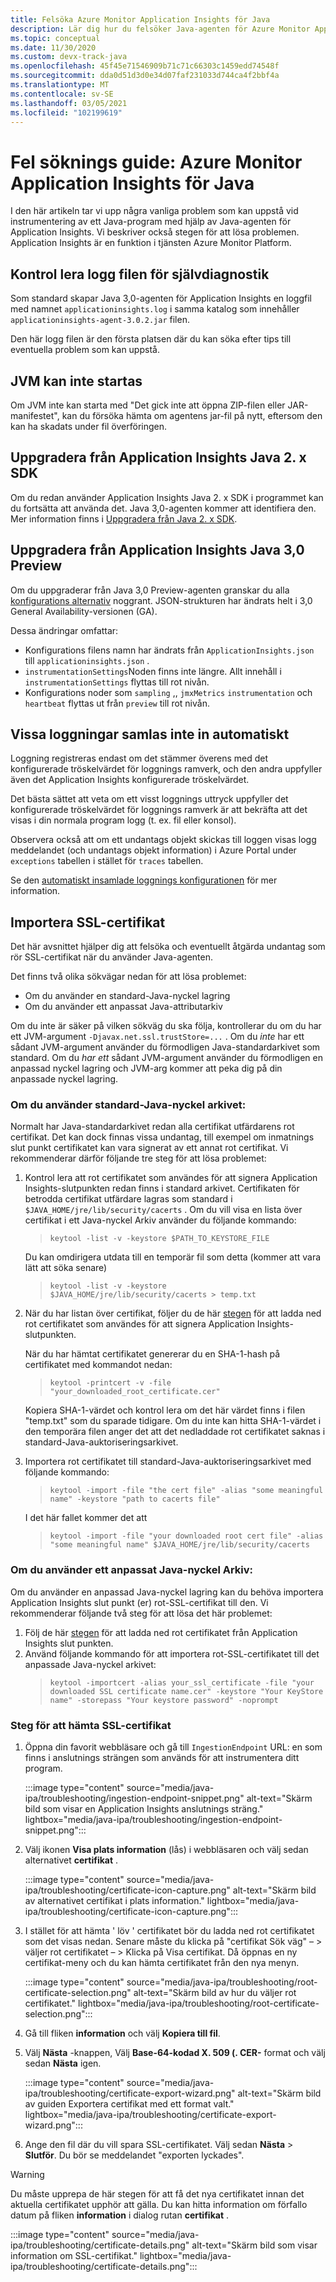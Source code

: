 ```yaml
---
title: Felsöka Azure Monitor Application Insights för Java
description: Lär dig hur du felsöker Java-agenten för Azure Monitor Application Insights
ms.topic: conceptual
ms.date: 11/30/2020
ms.custom: devx-track-java
ms.openlocfilehash: 45f45e71546909b71c71c66303c1459edd74548f
ms.sourcegitcommit: dda0d51d3d0e34d07faf231033d744ca4f2bbf4a
ms.translationtype: MT
ms.contentlocale: sv-SE
ms.lasthandoff: 03/05/2021
ms.locfileid: "102199619"
---
```

# <a name="troubleshooting-guide-azure-monitor-application-insights-for-java"></a>Fel söknings guide: Azure Monitor Application Insights för Java

I den här artikeln tar vi upp några vanliga problem som kan uppstå vid instrumentering av ett Java-program med hjälp av Java-agenten för Application Insights. Vi beskriver också stegen för att lösa problemen. Application Insights är en funktion i tjänsten Azure Monitor Platform.

## <a name="check-the-self-diagnostic-log-file"></a>Kontrol lera logg filen för självdiagnostik

Som standard skapar Java 3,0-agenten för Application Insights en loggfil med namnet `applicationinsights.log` i samma katalog som innehåller `applicationinsights-agent-3.0.2.jar` filen.

Den här logg filen är den första platsen där du kan söka efter tips till eventuella problem som kan uppstå.

## <a name="jvm-fails-to-start"></a>JVM kan inte startas

Om JVM inte kan starta med "Det gick inte att öppna ZIP-filen eller JAR-manifestet", kan du försöka hämta om agentens jar-fil på nytt, eftersom den kan ha skadats under fil överföringen.

## <a name="upgrade-from-the-application-insights-java-2x-sdk"></a>Uppgradera från Application Insights Java 2. x SDK

Om du redan använder Application Insights Java 2. x SDK i programmet kan du fortsätta att använda det. Java 3,0-agenten kommer att identifiera den. Mer information finns i [Uppgradera från Java 2. x SDK](./java-standalone-upgrade-from-2x.md).

## <a name="upgrade-from-application-insights-java-30-preview"></a>Uppgradera från Application Insights Java 3,0 Preview

Om du uppgraderar från Java 3,0 Preview-agenten granskar du alla [konfigurations alternativ](./java-standalone-config.md) noggrant. JSON-strukturen har ändrats helt i 3,0 General Availability-versionen (GA).

Dessa ändringar omfattar:

-  Konfigurations filens namn har ändrats från `ApplicationInsights.json` till `applicationinsights.json` .
-  `instrumentationSettings`Noden finns inte längre. Allt innehåll i `instrumentationSettings` flyttas till rot nivån. 
-  Konfigurations noder som `sampling` ,, `jmxMetrics` `instrumentation` och `heartbeat` flyttas ut från `preview` till rot nivån.

## <a name="some-logging-is-not-auto-collected"></a>Vissa loggningar samlas inte in automatiskt

Loggning registreras endast om det stämmer överens med det konfigurerade tröskelvärdet för loggnings ramverk, och den andra uppfyller även det Application Insights konfigurerade tröskelvärdet.

Det bästa sättet att veta om ett visst loggnings uttryck uppfyller det konfigurerade tröskelvärdet för loggnings ramverk är att bekräfta att det visas i din normala program logg (t. ex. fil eller konsol).

Observera också att om ett undantags objekt skickas till loggen visas logg meddelandet (och undantags objekt information) i Azure Portal under `exceptions` tabellen i stället för `traces` tabellen.

Se den [automatiskt insamlade loggnings konfigurationen](./java-standalone-config.md#auto-collected-logging) för mer information.

## <a name="import-ssl-certificates"></a>Importera SSL-certifikat

Det här avsnittet hjälper dig att felsöka och eventuellt åtgärda undantag som rör SSL-certifikat när du använder Java-agenten.

Det finns två olika sökvägar nedan för att lösa problemet:
* Om du använder en standard-Java-nyckel lagring
* Om du använder ett anpassat Java-attributarkiv

Om du inte är säker på vilken sökväg du ska följa, kontrollerar du om du har ett JVM-argument `-Djavax.net.ssl.trustStore=...` .
Om du _inte_ har ett sådant JVM-argument använder du förmodligen Java-standardarkivet som standard.
Om du _har ett_ sådant JVM-argument använder du förmodligen en anpassad nyckel lagring och JVM-arg kommer att peka dig på din anpassade nyckel lagring.

### <a name="if-using-the-default-java-keystore"></a>Om du använder standard-Java-nyckel arkivet:

Normalt har Java-standardarkivet redan alla certifikat utfärdarens rot certifikat. Det kan dock finnas vissa undantag, till exempel om inmatnings slut punkt certifikatet kan vara signerat av ett annat rot certifikat. Vi rekommenderar därför följande tre steg för att lösa problemet:

1.  Kontrol lera att rot certifikatet som användes för att signera Application Insights-slutpunkten redan finns i standard arkivet. Certifikaten för betrodda certifikat utfärdare lagras som standard i `$JAVA_HOME/jre/lib/security/cacerts` . Om du vill visa en lista över certifikat i ett Java-nyckel Arkiv använder du följande kommando:
    > `keytool -list -v -keystore $PATH_TO_KEYSTORE_FILE`
 
    Du kan omdirigera utdata till en temporär fil som detta (kommer att vara lätt att söka senare)
    > `keytool -list -v -keystore $JAVA_HOME/jre/lib/security/cacerts > temp.txt`

2. När du har listan över certifikat, följer du de här [stegen](#steps-to-download-ssl-certificate) för att ladda ned rot certifikatet som användes för att signera Application Insights-slutpunkten.

    När du har hämtat certifikatet genererar du en SHA-1-hash på certifikatet med kommandot nedan:
    > `keytool -printcert -v -file "your_downloaded_root_certificate.cer"`
 
    Kopiera SHA-1-värdet och kontrol lera om det här värdet finns i filen "temp.txt" som du sparade tidigare.  Om du inte kan hitta SHA-1-värdet i den temporära filen anger det att det nedladdade rot certifikatet saknas i standard-Java-auktoriseringsarkivet.


3. Importera rot certifikatet till standard-Java-auktoriseringsarkivet med följande kommando:
    >   `keytool -import -file "the cert file" -alias "some meaningful name" -keystore "path to cacerts file"`
 
    I det här fallet kommer det att
 
    > `keytool -import -file "your downloaded root cert file" -alias "some meaningful name" $JAVA_HOME/jre/lib/security/cacerts`


### <a name="if-using-a-custom-java-keystore"></a>Om du använder ett anpassat Java-nyckel Arkiv:

Om du använder en anpassad Java-nyckel lagring kan du behöva importera Application Insights slut punkt (er) rot-SSL-certifikat till den.
Vi rekommenderar följande två steg för att lösa det här problemet:
1. Följ de här [stegen](#steps-to-download-ssl-certificate) för att ladda ned rot certifikatet från Application Insights slut punkten.
2. Använd följande kommando för att importera rot-SSL-certifikatet till det anpassade Java-nyckel arkivet:
    > `keytool -importcert -alias your_ssl_certificate -file "your downloaded SSL certificate name.cer" -keystore "Your KeyStore name" -storepass "Your keystore password" -noprompt`

### <a name="steps-to-download-ssl-certificate"></a>Steg för att hämta SSL-certifikat

1.  Öppna din favorit webbläsare och gå till `IngestionEndpoint` URL: en som finns i anslutnings strängen som används för att instrumentera ditt program.

    :::image type="content" source="media/java-ipa/troubleshooting/ingestion-endpoint-snippet.png" alt-text="Skärm bild som visar en Application Insights anslutnings sträng." lightbox="media/java-ipa/troubleshooting/ingestion-endpoint-snippet.png":::

2.  Välj ikonen **Visa plats information** (lås) i webbläsaren och välj sedan alternativet **certifikat** .

    :::image type="content" source="media/java-ipa/troubleshooting/certificate-icon-capture.png" alt-text="Skärm bild av alternativet certifikat i plats information." lightbox="media/java-ipa/troubleshooting/certificate-icon-capture.png":::

3.  I stället för att hämta ' löv ' certifikatet bör du ladda ned rot certifikatet som det visas nedan. Senare måste du klicka på "certifikat Sök väg" – > väljer rot certifikatet – > Klicka på Visa certifikat. Då öppnas en ny certifikat-meny och du kan hämta certifikatet från den nya menyn.

    :::image type="content" source="media/java-ipa/troubleshooting/root-certificate-selection.png" alt-text="Skärm bild av hur du väljer rot certifikatet." lightbox="media/java-ipa/troubleshooting/root-certificate-selection.png":::

4.  Gå till fliken **information** och välj **Kopiera till fil**.
5.  Välj **Nästa** -knappen, Välj **Base-64-kodad X. 509 (. CER-** format och välj sedan **Nästa** igen.

    :::image type="content" source="media/java-ipa/troubleshooting/certificate-export-wizard.png" alt-text="Skärm bild av guiden Exportera certifikat med ett format valt." lightbox="media/java-ipa/troubleshooting/certificate-export-wizard.png":::

6.  Ange den fil där du vill spara SSL-certifikatet. Välj sedan **Nästa**  >  **Slutför**. Du bör se meddelandet "exporten lyckades".

> [!WARNING]
> Du måste upprepa de här stegen för att få det nya certifikatet innan det aktuella certifikatet upphör att gälla. Du kan hitta information om förfallo datum på fliken **information** i dialog rutan **certifikat** .
>
> :::image type="content" source="media/java-ipa/troubleshooting/certificate-details.png" alt-text="Skärm bild som visar information om SSL-certifikat." lightbox="media/java-ipa/troubleshooting/certificate-details.png":::
